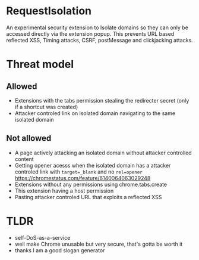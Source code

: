 # RequestIsolation
An experimental security extension to Isolate domains so they can only be accessed directly via the extension popup.
This prevents URL based reflected XSS, Timing attacks, CSRF, postMessage and clickjacking attacks.

# Threat model

## Allowed
- Extensions with the tabs permission stealing the redirecter secret (only if a shortcut was created)
- Attacker controled link on isolated domain navigating to the same isolated domain
## Not allowed
- A page actively attacking an isolated domain without attacker controlled content
- Getting opener acesss when the isolated domain has a attacker controled link with `target=_blank` and no `rel=opener` <https://chromestatus.com/feature/6140064063029248>
- Extensions without any permissions using chrome.tabs.create
- This extension having a host permission
- Pasting attacker controled URL that exploits a reflected XSS


# TLDR
- self-DoS-as-a-service
- well make Chrome unusable but very secure, that's gotta be worth it
- thanks I am a good slogan generator
